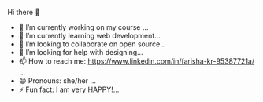  Hi there 👋

- 🔭 I’m currently working on my course ...
- 🌱 I’m currently learning web development...
- 👯 I’m looking to collaborate on open source...
- 🤔 I’m looking for help with designing...
- 📫 How to reach me: https://www.linkedin.com/in/farisha-kr-95387721a/ ...
- 😄 Pronouns: she/her ...
- ⚡ Fun fact: I am very HAPPY!...
